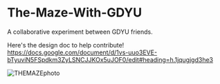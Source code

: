 # The-Maze-With-GDYU
 A collaborative experiment between GDYU friends.

Here's the design doc to help contribute! https://docs.google.com/document/d/1vs-uuo3EVE-bTyuviN5FSpdkm3ZyLSNCJJKOx5uJOF0/edit#heading=h.1jqugjgd3he3

![THEMAZEphoto](https://github.com/TigranExe/The-Maze/blob/main/THEMAZEhahahahatestingargstuffifyouseethismessagemesayingyoudidhehehe2.png)
